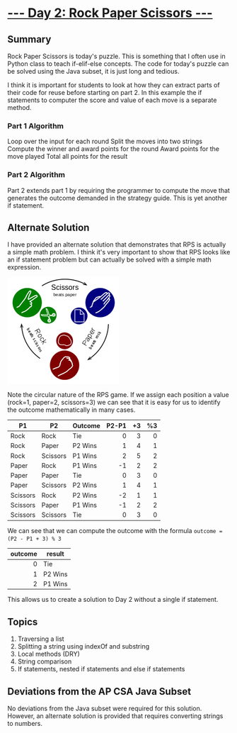 # [--- Day 2: Rock Paper Scissors ---](https://adventofcode.com/2022/day/2)

## Summary

Rock Paper Scissors is today's puzzle. This is something that I often use in Python class to teach if-elif-else concepts. The code for today's puzzle can be solved using the Java subset, it is just long and tedious. 

I think it is important for students to look at how they can extract parts of their code for reuse before starting on part 2. In this example the if statements to computer the score and value of each move is a separate method.

### Part 1 Algorithm

Loop over the input for each round
Split the moves into two strings
Compute the winner and award points for the round
Award points for the move played
Total all points for the result

### Part 2 Algorithm

Part 2 extends part 1 by requiring the programmer to compute the move that generates the outcome demanded in the strategy guide. This is yet another if statement.

## Alternate Solution
I have provided an alternate solution that demonstrates that RPS is actually a simple math problem.  I think it's very important to show that RPS looks like an if statement problem but can actually be solved with a simple math expression.

![Rock Paper Scissors diagram](rps.png)

Note the circular nature of the RPS game. If we assign each position a value (rock=1, paper=2, scissors=3) we can see that it is easy for us to identify the outcome mathematically in many cases.

| P1       | P2       | Outcome | P2-P1 | +3 | %3 |
| -------- | -------- | ------- | ---: | ---: | ---: |
| Rock     | Rock     | Tie     |  0 | 3 | 0 |
| Rock     | Paper    | P2 Wins |  1 | 4 | 1 |
| Rock     | Scissors | P1 Wins |  2 | 5 | 2 |
| Paper    | Rock     | P1 Wins | -1 | 2 | 2 |
| Paper    | Paper    | Tie     |  0 | 3 | 0 |
| Paper    | Scissors | P2 Wins |  1 | 4 | 1 |
| Scissors | Rock     | P2 Wins | -2 | 1 | 1 |
| Scissors | Paper    | P1 Wins | -1 | 2 | 2 |
| Scissors | Scissors | Tie     |  0 | 3 | 0 |

We can see that we can compute the outcome with the formula
```outcome = (P2 - P1 + 3) % 3```

| outcome | result |
| ------: | ------ |
| 0       | Tie    |
| 1       | P2 Wins |
| 2       | P1 Wins |

This allows us to create a solution to Day 2 without a single if statement.

## Topics
1. Traversing a list
1. Splitting a string using indexOf and substring
1. Local methods (DRY)
1. String comparison
1. If statements, nested if statements and else if statements

## Deviations from the AP CSA Java Subset

No deviations from the Java subset were required for this solution. However, an alternate solution is provided that requires converting strings to numbers.

